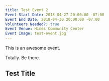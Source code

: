 ```yaml
---
title: Test Event 2
Event Start Date: 2018-04-27 20:00:00 -07:00
Event End Date: 2018-04-30 20:00:00 -07:00
Volunteers Needed?: true
Event Venue: Hines Community Center
Event Image: test-event.jpg
---
```


This is an awesome event.

Totally. Be there.

## Test Title
